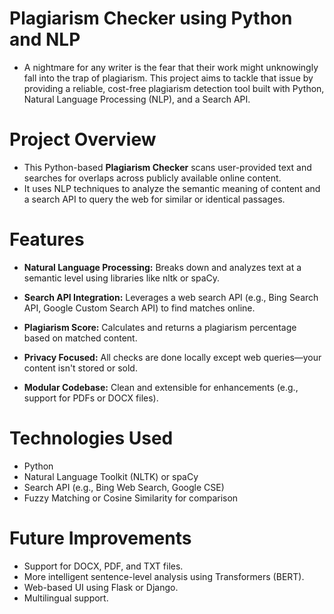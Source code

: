 # Plagiarism Checker using Python and NLP
* A nightmare for any writer is the fear that their work might unknowingly fall into the trap of plagiarism. This project aims to tackle that issue by providing a reliable,
  cost-free plagiarism detection tool built with Python, Natural Language Processing (NLP), and a Search API.
# Project Overview
* This Python-based **Plagiarism Checker** scans user-provided text and searches for overlaps across publicly available online content. 
* It uses NLP techniques to analyze the semantic meaning of content and a search API to query the web for similar or identical passages.
# Features
* **Natural Language Processing:** Breaks down and analyzes text at a semantic level using libraries like nltk or spaCy.

* **Search API Integration:** Leverages a web search API (e.g., Bing Search API, Google Custom Search API) to find matches online.
  
* **Plagiarism Score:** Calculates and returns a plagiarism percentage based on matched content.
  
* **Privacy Focused:** All checks are done locally except web queries—your content isn't stored or sold.
  
* **Modular Codebase:** Clean and extensible for enhancements (e.g., support for PDFs or DOCX files).
# Technologies Used
* Python
* Natural Language Toolkit (NLTK) or spaCy
* Search API (e.g., Bing Web Search, Google CSE)
* Fuzzy Matching or Cosine Similarity for comparison
# Future Improvements
* Support for DOCX, PDF, and TXT files.
* More intelligent sentence-level analysis using Transformers (BERT).
* Web-based UI using Flask or Django.
* Multilingual support.
